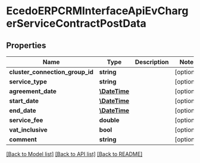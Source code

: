 # EcedoERPCRMInterfaceApiEvChargerServiceContractPostData

## Properties
Name | Type | Description | Notes
------------ | ------------- | ------------- | -------------
**cluster_connection_group_id** | **string** |  | [optional] 
**service_type** | **string** |  | [optional] 
**agreement_date** | [**\DateTime**](\DateTime.md) |  | [optional] 
**start_date** | [**\DateTime**](\DateTime.md) |  | [optional] 
**end_date** | [**\DateTime**](\DateTime.md) |  | [optional] 
**service_fee** | **double** |  | [optional] 
**vat_inclusive** | **bool** |  | [optional] 
**comment** | **string** |  | [optional] 

[[Back to Model list]](../README.md#documentation-for-models) [[Back to API list]](../README.md#documentation-for-api-endpoints) [[Back to README]](../README.md)


